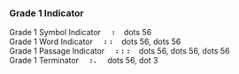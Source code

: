 ### Grade 1 Indicator

Grade 1 Symbol Indicator&nbsp;&nbsp;&nbsp;&nbsp;&#x2830;&nbsp;&nbsp;&nbsp;&nbsp;dots 56  
Grade 1 Word Indicator&nbsp;&nbsp;&nbsp;&nbsp;&#x2830;&#x2830;&nbsp;&nbsp;&nbsp;&nbsp;dots 56, dots 56  
Grade 1 Passage Indicator&nbsp;&nbsp;&nbsp;&nbsp;&#x2830;&#x2830;&#x2830;&nbsp;&nbsp;&nbsp;&nbsp;dots 56, dots 56, dots 56  
Grade 1 Terminator&nbsp;&nbsp;&nbsp;&nbsp;&#x2830;&#x2804;&nbsp;&nbsp;&nbsp;&nbsp;dots 56, dot 3  
